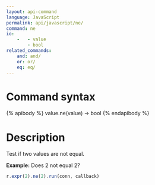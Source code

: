 ```yaml
---
layout: api-command
language: JavaScript
permalink: api/javascript/ne/
command: ne
io:
    -   - value
        - bool
related_commands:
    and: and/
    or: or/
    eq: eq/
---
```


# Command syntax #

{% apibody %}
value.ne(value) &rarr; bool
{% endapibody %}

# Description #

Test if two values are not equal.

__Example:__ Does 2 not equal 2?

```js
r.expr(2).ne(2).run(conn, callback)
```

